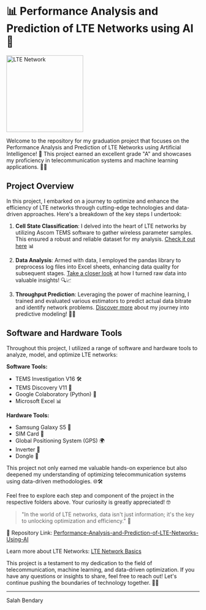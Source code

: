 # 📊 Performance Analysis and Prediction of LTE Networks using AI 📶

<img src="https://th.bing.com/th/id/OIP.5NnfdYJKFWMg7P5aZAmuPAHaHN?pid=ImgDet&rs=1" alt="LTE Network" width="200">


Welcome to the repository for my graduation project that focuses on the Performance Analysis and Prediction of LTE Networks using Artificial Intelligence! 🚀 This project earned an excellent grade "A" and showcases my proficiency in telecommunication systems and machine learning applications. 📡🤖

## Project Overview
In this project, I embarked on a journey to optimize and enhance the efficiency of LTE networks through cutting-edge technologies and data-driven approaches. Here's a breakdown of the key steps I undertook:

1. **Cell State Classification**: I delved into the heart of LTE networks by utilizing Ascom TEMS software to gather wireless parameter samples. This ensured a robust and reliable dataset for my analysis. [Check it out here](https://github.com/Salahbendary/Performance-Analysis-and-Prediction-of-LTE-Networks-Using-AI/tree/main/Cell%20State%20Classification) 📊

2. **Data Analysis**: Armed with data, I employed the pandas library to preprocess log files into Excel sheets, enhancing data quality for subsequent stages. [Take a closer look](https://github.com/Salahbendary/Performance-Analysis-and-Prediction-of-LTE-Networks-Using-AI/tree/main/Data%20Analysis) at how I turned raw data into valuable insights! 🔍📈

3. **Throughput Prediction**: Leveraging the power of machine learning, I trained and evaluated various estimators to predict actual data bitrate and identify network problems. [Discover more](https://github.com/Salahbendary/Performance-Analysis-and-Prediction-of-LTE-Networks-Using-AI/tree/main/Throughput%20Prediction) about my journey into predictive modeling! 🤯🔮

## Software and Hardware Tools
Throughout this project, I utilized a range of software and hardware tools to analyze, model, and optimize LTE networks:

**Software Tools:**
- TEMS Investigation V16 🛠️
- TEMS Discovery V11 📡
- Google Colaboratory (Python) 🐍
- Microsoft Excel 📊

**Hardware Tools:**
- Samsung Galaxy S5 📱
- SIM Card 📲
- Global Positioning System (GPS) 🌍
- Inverter 🔌
- Dongle 📶


This project not only earned me valuable hands-on experience but also deepened my understanding of optimizing telecommunication systems using data-driven methodologies. 🌐🛠️

Feel free to explore each step and component of the project in the respective folders above. Your curiosity is greatly appreciated! 🤓

> "In the world of LTE networks, data isn't just information; it's the key to unlocking optimization and efficiency." 🌟

📁 Repository Link: [Performance-Analysis-and-Prediction-of-LTE-Networks-Using-AI](https://github.com/Salahbendary/Performance-Analysis-and-Prediction-of-LTE-Networks-Using-AI)

Learn more about LTE Networks: [LTE Network Basics](https://www.electronicwings.com/nodemcu/lte-long-term-evolution-network)

This project is a testament to my dedication to the field of telecommunication, machine learning, and data-driven optimization. If you have any questions or insights to share, feel free to reach out! Let's continue pushing the boundaries of technology together. 🌈🚀

---
Salah Bendary


    
